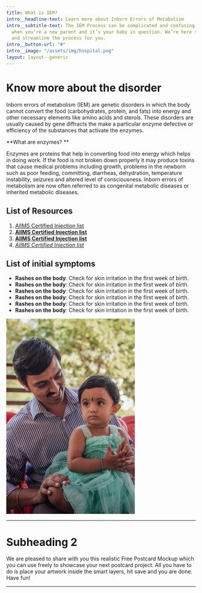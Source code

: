 ```yaml
---
title: What is IEM?
intro__headline-text: Learn more about Inborn Errors of Metabolism
intro__subtitle-text: The IEM Process can be complicated and confusing, especially
  when you’re a new parent and it’s your baby in question. We’re here to simplify
  and streamline the process for you.
intro__button-url: "#"
intro__image: "/assets/img/hospital.png"
layout: layout--generic
---
```


# Know more about the disorder

Inborn errors of metabolism (IEM) are genetic disorders in which the body cannot convert the food (carbohydrates, protein, and fats) into energy and other necessary elements like amino acids and sterols. These disorders are usually caused by gene diffracts the make a particular enzyme defective or efficiency of the substances that activate the enzymes. 

**What are enzymes?
**

Enzymes are proteins that help in converting food into energy which helps in doing work. If the food is not broken down properly it may produce toxins that cause medical problems including growth, problems in the newborn such as poor feeding, committing, diarrheas, dehydration, temperature instability, seizures and altered level of consciousness. Inborn errors of metabolism are now often referred to as congenital metabolic diseases or inherited metabolic diseases. 


## List of Resources

1. [AIIMS Certified Injection list](#)
1. **[AIIMS Certified Injection list](#)**
2. **[AIIMS Certified Injection list](#)**
2. *[AIIMS Certified Injection list](#)*

## List of initial symptoms

- **Rashes on the body**: Check for skin irritation in the first week of birth.
- **Rashes on the body**: Check for skin irritation in the first week of birth.
- **Rashes on the body**: Check for skin irritation in the first week of birth.
- **Rashes on the body**: Check for skin irritation in the first week of birth.
- **Rashes on the body**: Check for skin irritation in the first week of birth.
- **Rashes on the body**: Check for skin irritation in the first week of birth.

![ashdousahdouahsoa](/assets/img/baby.png)

---

# Subheading 2

We are pleased to share with you this realistic Free Postcard Mockup which you can use freely to showcase your next postcard project. All you have to do is place your artwork inside the smart layers, hit save and you are done. Have fun!

---





































<!-- <div class="intro">

	<h1>Aman Srivastava is a freelance graphic designer with a focus on branding, storytelling, and illustration.</h1>

	<h2>Check out <a href="#">his work</a>, learn more <a href="#">about him</a> or <a href="#">high five him</a>.</h2>
</div>

<div class="intro">
	<h1>Check out <a href="#">his work</a>, learn more <a href="#">about him</a> or <a href="#">high five him</a>.</h1>
</div>

</a><a href="#">
	<span>we all do something.</span>
</a>



<a href="#">
	<span>we all do something.</span>
</a>
<a href="#">
	<span>we all do something.</span>
</a>
<a href="#">
	<span>we all do something.</span>
</a>
<a href="#">
	<span>we all do something.</span>
</a>
<a href="#">
	<span>we all do something.</span>
</a>
<a href="#">
	<span>we all do something.</span>
</a>
<a href="#">
	<span>we all do something.</span>
</a>
<a href="#">
	<span>we all do something.</span>
</a>
<a href="#">
	<span>we all do something.</span>
</a> -->
